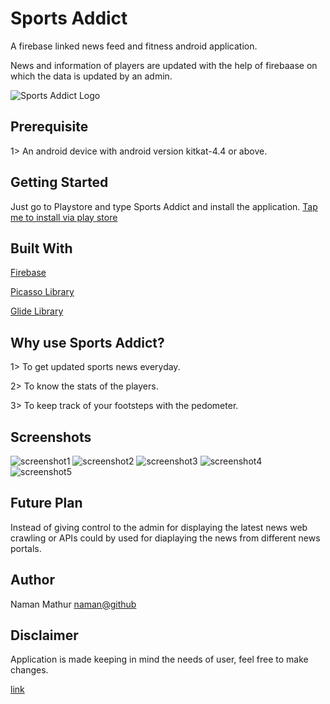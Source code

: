 # Sports Addict
A firebase linked news feed and fitness android application.


News and information of players are updated with the help of firebaase on which the data is updated by an admin.

![Sports Addict Logo](https://lh3.googleusercontent.com/jzYW_ow2c35-qAjNUSty0m7zW0AUGptT8ttTwDZLVZ2p0AUylwgry4stvcH_NiXdSXs=s180-rw)
## Prerequisite
1> An android device with android version kitkat-4.4 or above.
## Getting Started
Just go to Playstore and type Sports Addict and install the application.
[Tap me to install via play store](https://play.google.com/store/apps/details?id=sport.mnapps.com.sample1)


## Built With 
[Firebase](https://firebase.google.com/)

[Picasso Library](http://square.github.io/picasso/)

[Glide Library](https://github.com/bumptech/glide)

## Why use Sports Addict?
1> To get updated sports news everyday.

2> To know the stats of the players.

3> To keep track of your footsteps with the pedometer.

## Screenshots
![screenshot1](https://lh3.googleusercontent.com/61a2_P-0oplrkuV0lLVhWeFWYqsZrIE2C60zFL95c513tDXQ6NcJ29gZORZNL1C8Ow4K=w1536-h734-rw)
![screenshot2](https://lh3.googleusercontent.com/5K3KVG2cIgOJ8jclZZ2WYLh85b-r68UNL6vz7aRZWApykayhIXq6guwO4I-jz6nyd6Y=w1536-h734-rw)
![screenshot3](https://lh3.googleusercontent.com/t2XmAKQWLGUllhagiF3rzx04RaY_PqZfshws8gaYheEqZdeMYS4gn3LRcSxkBF-mJ1o=w1536-h734-rw)
![screenshot4](https://lh3.googleusercontent.com/rsdgHvvwDlOrISanR5YJS0MnFnuuWcoV52SsE-1ZsHAzww8L8oCNHuab-2XRvYV3m20=w1536-h734-rw)
![screenshot5](https://lh3.googleusercontent.com/H_HhMyfRbHCSbRuffyDFt9xCo8knjqFyOjANUUV7t4mNKC8gPMcQ2t3K61RlTklCocM=w1536-h734-rw)

## Future Plan
Instead of giving control to the admin for displaying the latest news web crawling or APIs could by used for diaplaying the news from different news portals.

## Author
Naman Mathur [naman@github](https://github.com/NamanMathur77)

## Disclaimer
Application is made keeping in mind the needs of user, feel free to make changes.

[link](googlec9b4ed13e2f2a986.html)
